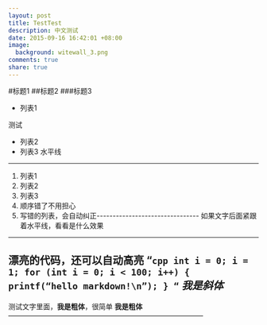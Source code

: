 ```yaml
---
layout: post
title: TestTest
description: 中文测试
date: 2015-09-16 16:42:01 +08:00
image:
  background: witewall_3.png
comments: true
share: true
---
```

#标题1
##标题2
###标题3
- 列表1

测试

- 列表2
- 列表3
水平线

----------------------------
1. 列表1
2. 列表2
3. 列表3
5. 顺序错了不用担心
3. 写错的列表，会自动纠正--------------------------------
如果文字后面紧跟着水平线，看看是什么效果






---------------------------------------------------------
漂亮的代码，还可以自动高亮
“`cpp
int i = 0;
i = 1;
for (int i = 0; i < 100; i++)
{
    printf(“hello markdown!\n”);
}
“`
*我是斜体*
---------------------------------
测试文字里面，**我是粗体**，很简单
__我是粗体__
————————————————————————————